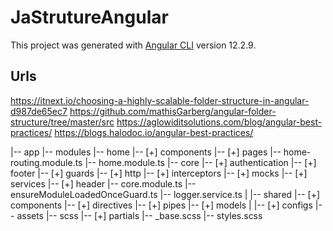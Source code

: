 # JaStrutureAngular

This project was generated with [Angular CLI](https://github.com/angular/angular-cli) version 12.2.9.

## Urls 

https://itnext.io/choosing-a-highly-scalable-folder-structure-in-angular-d987de65ec7
https://github.com/mathisGarberg/angular-folder-structure/tree/master/src
https://aglowiditsolutions.com/blog/angular-best-practices/
https://blogs.halodoc.io/angular-best-practices/


|-- app
     |-- modules
       |-- home
           |-- [+] components
           |-- [+] pages
           |-- home-routing.module.ts
           |-- home.module.ts
     |-- core
       |-- [+] authentication
       |-- [+] footer
       |-- [+] guards
       |-- [+] http
       |-- [+] interceptors
       |-- [+] mocks
       |-- [+] services
       |-- [+] header
       |-- core.module.ts
       |-- ensureModuleLoadedOnceGuard.ts
       |-- logger.service.ts
     |
     |-- shared
          |-- [+] components
          |-- [+] directives
          |-- [+] pipes
          |-- [+] models
     |
     |-- [+] configs
|-- assets
     |-- scss
          |-- [+] partials
          |-- _base.scss
          |-- styles.scss